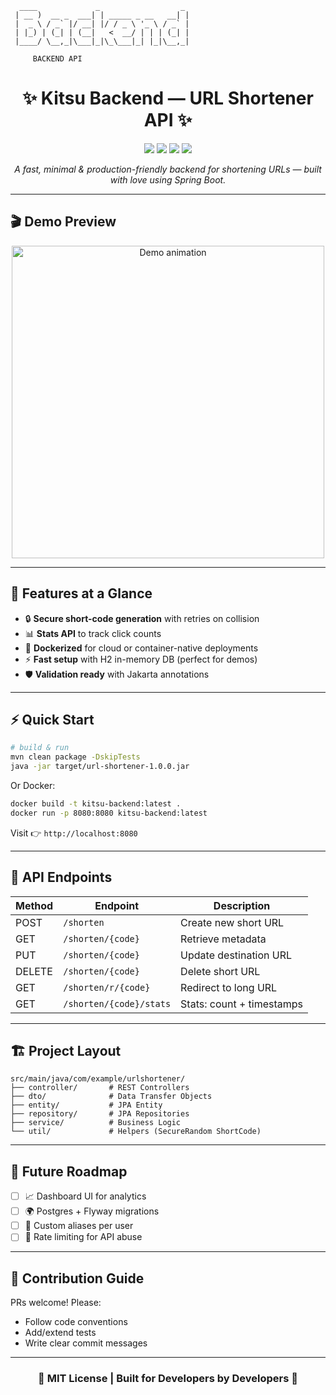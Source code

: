 
```
  ____             _                  _ 
 | __ )  __ _  ___| | _____ _ __   __| |
 |  _ \ / _` |/ __| |/ / _ \ '_ \ / _` |
 | |_) | (_| | (__|   <  __/ | | | (_| |
 |____/ \__,_|\___|_|\_\___|_| |_|\__,_|
                                        
     BACKEND API
```


<!-- Title Section -->
<h1 align="center">✨ Kitsu Backend — URL Shortener API ✨</h1>

<p align="center">
  <img src="https://img.shields.io/badge/Java-17-blue?style=for-the-badge&logo=java" />
  <img src="https://img.shields.io/badge/Spring_Boot-3.1.4-brightgreen?style=for-the-badge&logo=springboot" />
  <img src="https://img.shields.io/badge/REST%20API-json-orange?style=for-the-badge&logo=fastapi" />
  <img src="https://img.shields.io/badge/Docker-ready-0db7ed?style=for-the-badge&logo=docker" />
</p>

<p align="center">
  <i>A fast, minimal & production-friendly backend for shortening URLs — built with love using Spring Boot.</i>
</p>

---

## 🎬 Demo Preview
<p align="center">
  <img src="https://media.giphy.com/media/v1.Y2lkPTc5MGI3NjExaWZpYnlwOG1rYjFzaXRnZnB5M21wMHFxYTZ6YWJmNHRvY3k1cDhoMCZlcD12MV9pbnRlcm5hbF9naWZfYnlfaWQmY3Q9Zw/9J7tdYltWyXIY/giphy.gif" width="500" alt="Demo animation"/>
</p>

---

## 🚀 Features at a Glance
- 🔒 **Secure short-code generation** with retries on collision
- 📊 **Stats API** to track click counts
- 🐳 **Dockerized** for cloud or container-native deployments
- ⚡ **Fast setup** with H2 in-memory DB (perfect for demos)
- 🛡️ **Validation ready** with Jakarta annotations

---

## ⚡ Quick Start

```bash
# build & run
mvn clean package -DskipTests
java -jar target/url-shortener-1.0.0.jar
```

Or Docker:

```bash
docker build -t kitsu-backend:latest .
docker run -p 8080:8080 kitsu-backend:latest
```

Visit 👉 `http://localhost:8080`

---

## 📡 API Endpoints
| Method | Endpoint                  | Description                     |
|--------|---------------------------|---------------------------------|
| POST   | `/shorten`                | Create new short URL            |
| GET    | `/shorten/{code}`         | Retrieve metadata               |
| PUT    | `/shorten/{code}`         | Update destination URL          |
| DELETE | `/shorten/{code}`         | Delete short URL                |
| GET    | `/shorten/r/{code}`       | Redirect to long URL            |
| GET    | `/shorten/{code}/stats`   | Stats: count + timestamps       |

---

## 🏗️ Project Layout

```
src/main/java/com/example/urlshortener/
├── controller/       # REST Controllers
├── dto/              # Data Transfer Objects
├── entity/           # JPA Entity
├── repository/       # JPA Repositories
├── service/          # Business Logic
└── util/             # Helpers (SecureRandom ShortCode)
```

---

## 🌱 Future Roadmap
- [ ] 📈 Dashboard UI for analytics
- [ ] 🌍 Postgres + Flyway migrations
- [ ] 🔑 Custom aliases per user
- [ ] 🚦 Rate limiting for API abuse

---

## 🤝 Contribution Guide
PRs welcome! Please:
- Follow code conventions
- Add/extend tests
- Write clear commit messages

---

<h3 align="center">🖤 MIT License | Built for Developers by Developers 🖤</h3>
